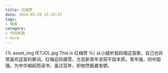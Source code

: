 ```yaml
---
title: 红梅赞
date: 2024-05-29 15:39:57
tags:
- 博客
category:
- 代码和我
- more
---
```

{% asset_img fETJOL.jpg This is 红梅赞 %}
从小就听我妈唱这首歌，自己也非常喜欢这首的歌词。红梅迎风傲雪，方显新青年坚韧不屈本质。青年强，则中国强。为中华崛起而读书，虽过百年，却依然振聋发聩。